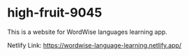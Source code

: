 # high-fruit-9045

This is a website for WordWise languages learning app.

Netlify Link: https://wordwise-language-learning.netlify.app/
